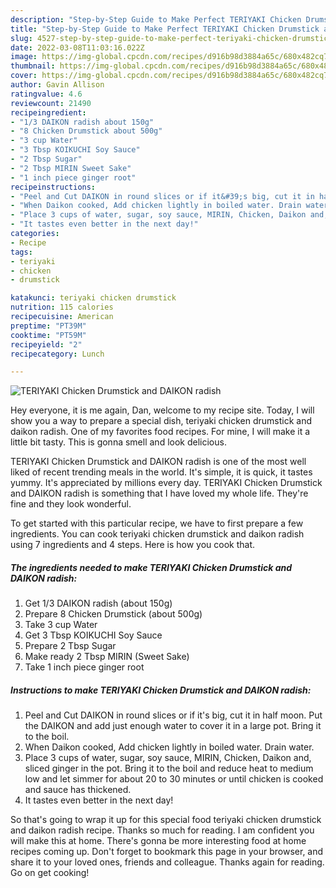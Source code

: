 ```yaml
---
description: "Step-by-Step Guide to Make Perfect TERIYAKI Chicken Drumstick and DAIKON radish"
title: "Step-by-Step Guide to Make Perfect TERIYAKI Chicken Drumstick and DAIKON radish"
slug: 4527-step-by-step-guide-to-make-perfect-teriyaki-chicken-drumstick-and-daikon-radish
date: 2022-03-08T11:03:16.022Z
image: https://img-global.cpcdn.com/recipes/d916b98d3884a65c/680x482cq70/teriyaki-chicken-drumstick-and-daikon-radish-recipe-main-photo.jpg
thumbnail: https://img-global.cpcdn.com/recipes/d916b98d3884a65c/680x482cq70/teriyaki-chicken-drumstick-and-daikon-radish-recipe-main-photo.jpg
cover: https://img-global.cpcdn.com/recipes/d916b98d3884a65c/680x482cq70/teriyaki-chicken-drumstick-and-daikon-radish-recipe-main-photo.jpg
author: Gavin Allison
ratingvalue: 4.6
reviewcount: 21490
recipeingredient:
- "1/3 DAIKON radish about 150g"
- "8 Chicken Drumstick about 500g"
- "3 cup Water"
- "3 Tbsp KOIKUCHI Soy Sauce"
- "2 Tbsp Sugar"
- "2 Tbsp MIRIN Sweet Sake"
- "1 inch piece ginger root"
recipeinstructions:
- "Peel and Cut DAIKON in round slices or if it&#39;s big, cut it in half moon. Put the DAIKON and add just enough water to cover it in a large pot. Bring it to the boil."
- "When Daikon cooked, Add chicken lightly in boiled water. Drain water."
- "Place 3 cups of water, sugar, soy sauce, MIRIN, Chicken, Daikon and, sliced ginger in the pot. Bring it to the boil and reduce heat to medium low and let simmer for about 20 to 30 minutes or until chicken is cooked and sauce has thickened."
- "It tastes even better in the next day!"
categories:
- Recipe
tags:
- teriyaki
- chicken
- drumstick

katakunci: teriyaki chicken drumstick 
nutrition: 115 calories
recipecuisine: American
preptime: "PT39M"
cooktime: "PT59M"
recipeyield: "2"
recipecategory: Lunch

---
```



![TERIYAKI Chicken Drumstick and DAIKON radish](https://img-global.cpcdn.com/recipes/d916b98d3884a65c/680x482cq70/teriyaki-chicken-drumstick-and-daikon-radish-recipe-main-photo.jpg)

Hey everyone, it is me again, Dan, welcome to my recipe site. Today, I will show you a way to prepare a special dish, teriyaki chicken drumstick and daikon radish. One of my favorites food recipes. For mine, I will make it a little bit tasty. This is gonna smell and look delicious.

TERIYAKI Chicken Drumstick and DAIKON radish is one of the most well liked of recent trending meals in the world. It's simple, it is quick, it tastes yummy. It's appreciated by millions every day. TERIYAKI Chicken Drumstick and DAIKON radish is something that I have loved my whole life. They're fine and they look wonderful.




To get started with this particular recipe, we have to first prepare a few ingredients. You can cook teriyaki chicken drumstick and daikon radish using 7 ingredients and 4 steps. Here is how you cook that.

<!--inarticleads1-->

##### The ingredients needed to make TERIYAKI Chicken Drumstick and DAIKON radish:

1. Get 1/3 DAIKON radish (about 150g)
1. Prepare 8 Chicken Drumstick (about 500g)
1. Take 3 cup Water
1. Get 3 Tbsp KOIKUCHI Soy Sauce
1. Prepare 2 Tbsp Sugar
1. Make ready 2 Tbsp MIRIN (Sweet Sake)
1. Take 1 inch piece ginger root




<!--inarticleads2-->

##### Instructions to make TERIYAKI Chicken Drumstick and DAIKON radish:

1. Peel and Cut DAIKON in round slices or if it&#39;s big, cut it in half moon. Put the DAIKON and add just enough water to cover it in a large pot. Bring it to the boil.
1. When Daikon cooked, Add chicken lightly in boiled water. Drain water.
1. Place 3 cups of water, sugar, soy sauce, MIRIN, Chicken, Daikon and, sliced ginger in the pot. Bring it to the boil and reduce heat to medium low and let simmer for about 20 to 30 minutes or until chicken is cooked and sauce has thickened.
1. It tastes even better in the next day!




So that's going to wrap it up for this special food teriyaki chicken drumstick and daikon radish recipe. Thanks so much for reading. I am confident you will make this at home. There's gonna be more interesting food at home recipes coming up. Don't forget to bookmark this page in your browser, and share it to your loved ones, friends and colleague. Thanks again for reading. Go on get cooking!

